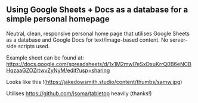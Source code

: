 ## Using Google Sheets + Docs as a database for a simple personal homepage

Neutral, clean, responsive personal home page that utilises Google Sheets as a database and Google Docs for text/image-based content. No server-side scripts used.

Example sheet can be found at: https://docs.google.com/spreadsheets/d/1x1M2mwl7eSxDxuKrrQ0B6eNCBHqzaaGZOZrtwvZyNyM/edit?usp=sharing

Looks like this !(https://jakedowsmith.studio/content/thumbs/samw.jpg)

Utilises https://github.com/jsoma/tabletop heavily (thanks!)
